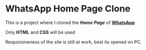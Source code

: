 # WhatsApp Home Page Clone

This is a project where I cloned the **_Home Page_** of [**WhatsApp**](https://www.whatsapp.com/)

Only **HTML** and **CSS** will be used

Responsiveness of the site is still at work, best its opened on PC.
